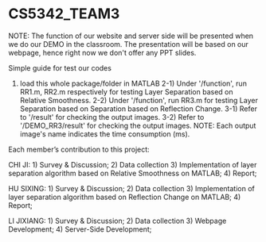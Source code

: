 # CS5342_TEAM3

NOTE: 
The function of our website and server side will be presented when we do our DEMO in the classroom.
The presentation will be based on our webpage, hence right now we don't offer any PPT slides. 

Simple guide for test our codes
1) load this whole package/folder in MATLAB
2-1) Under '/function', run RR1.m, RR2.m respectively for testing Layer Separation based on Relative Smoothness.
2-2) Under '/function', run RR3.m for testing Layer Separation based on Separation based on Reflection Change.
3-1) Refer to '/result' for checking the output images.
3-2) Refer to '/DEMO_RR3/result' for checking the output images. 
NOTE: Each output image's name indicates the time consumption (ms).

Each member’s contribution to this project:

CHI JI: 
    1) Survey & Discussion; 
    2) Data collection
    3) Implementation of layer separation algorithm based on Relative Smoothness on MATLAB;
    4) Report;
    
HU SIXING:
    1) Survey & Discussion; 
    2) Data collection
    3) Implementation of layer separation algorithm based on Reflection Change on MATLAB;
    4) Report;

LI JIXIANG: 
    1) Survey & Discussion; 
    2) Data collection
    3) Webpage Development;
    4) Server-Side Development;
    
    
